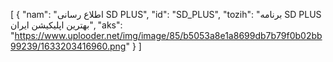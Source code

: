 [
  {
    "nam": "اطلاع رسانی SD PLUS",
    "id": "SD_PLUS",
    "tozih": "برنامه SD PLUS بهترین اپلیکیشن ایران",
    "aks": "https://www.uplooder.net/img/image/85/b5053a8e1a8699db7b79f0b02bb99239/1633203416960.png"
  }
]
